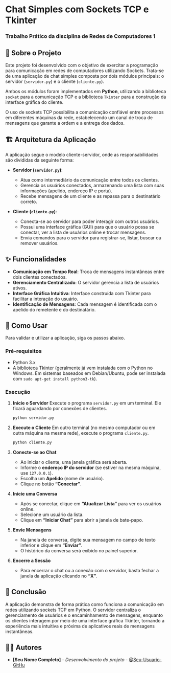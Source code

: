 # Chat Simples com Sockets TCP e Tkinter
### Trabalho Prático da disciplina de Redes de Computadores 1

## 📖 Sobre o Projeto

Este projeto foi desenvolvido com o objetivo de exercitar a programação para comunicação em redes de computadores utilizando Sockets. Trata-se de uma aplicação de chat simples composta por dois módulos principais: o servidor (`servidor.py`) e o cliente (`cliente.py`).

Ambos os módulos foram implementados em **Python**, utilizando a biblioteca `socket` para a comunicação TCP e a biblioteca `Tkinter` para a construção da interface gráfica do cliente.

O uso de sockets TCP possibilita a comunicação confiável entre processos em diferentes máquinas da rede, estabelecendo um canal de troca de mensagens que garante a ordem e a entrega dos dados.

## 🏗️ Arquitetura da Aplicação

A aplicação segue o modelo cliente-servidor, onde as responsabilidades são divididas da seguinte forma:

* **Servidor (`servidor.py`)**:
    * Atua como intermediário da comunicação entre todos os clientes.
    * Gerencia os usuários conectados, armazenando uma lista com suas informações (apelido, endereço IP e porta).
    * Recebe mensagens de um cliente e as repassa para o destinatário correto.

* **Cliente (`cliente.py`)**:
    * Conecta-se ao servidor para poder interagir com outros usuários.
    * Possui uma interface gráfica (GUI) para que o usuário possa se conectar, ver a lista de usuários online e trocar mensagens.
    * Envia comandos para o servidor para registrar-se, listar, buscar ou remover usuários.

## ✨ Funcionalidades

* **Comunicação em Tempo Real**: Troca de mensagens instantâneas entre dois clientes conectados.
* **Gerenciamento Centralizado**: O servidor gerencia a lista de usuários ativos.
* **Interface Gráfica Intuitiva**: Interface construída com Tkinter para facilitar a interação do usuário.
* **Identificação de Mensagens**: Cada mensagem é identificada com o apelido do remetente e do destinatário.

## 🚀 Como Usar

Para validar e utilizar a aplicação, siga os passos abaixo.

### Pré-requisitos

* Python 3.x
* A biblioteca Tkinter (geralmente já vem instalada com o Python no Windows. Em sistemas baseados em Debian/Ubuntu, pode ser instalada com `sudo apt-get install python3-tk`).

### Execução

1.  **Inicie o Servidor**
    Execute o programa `servidor.py` em um terminal. Ele ficará aguardando por conexões de clientes.
    ```bash
    python servidor.py
    ```

2.  **Execute o Cliente**
    Em outro terminal (no mesmo computador ou em outra máquina na mesma rede), execute o programa `cliente.py`.
    ```bash
    python cliente.py
    ```

3.  **Conecte-se ao Chat**
    * Ao iniciar o cliente, uma janela gráfica será aberta.
    * Informe o **endereço IP do servidor** (se estiver na mesma máquina, use `127.0.0.1`).
    * Escolha um **Apelido** (nome de usuário).
    * Clique no botão **“Conectar”**.

4.  **Inicie uma Conversa**
    * Após se conectar, clique em **“Atualizar Lista”** para ver os usuários online.
    * Selecione um usuário da lista.
    * Clique em **“Iniciar Chat”** para abrir a janela de bate-papo.

5.  **Envie Mensagens**
    * Na janela de conversa, digite sua mensagem no campo de texto inferior e clique em **“Enviar”**.
    * O histórico da conversa será exibido no painel superior.

6.  **Encerre a Sessão**
    * Para encerrar o chat ou a conexão com o servidor, basta fechar a janela da aplicação clicando no **“X”**.

## 🏁 Conclusão

A aplicação demonstra de forma prática como funciona a comunicação em redes utilizando sockets TCP em Python. O servidor centraliza o gerenciamento de usuários e o encaminhamento de mensagens, enquanto os clientes interagem por meio de uma interface gráfica Tkinter, tornando a experiência mais intuitiva e próxima de aplicativos reais de mensagens instantâneas.

## 👨‍💻 Autores

* **[Seu Nome Completo]** - *Desenvolvimento do projeto* - [@Seu-Usuario-GitHu](https://github.com/Seu-Usuario-GitHub)
